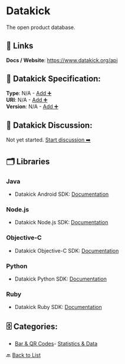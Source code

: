 # Datakick

The open product database.

##  🔗 Links
**Docs / Website**: https://www.datakick.org/api

## 🧬 Datakick Specification:
**Type**: N/A - [Add ➕](https://github.com/apis-list/apis-list/edit/main/apis.yaml#4796)  
**URI**: N/A - [Add ➕](https://github.com/apis-list/apis-list/edit/main/apis.yaml#4796)  
**Version**: N/A - [Add ➕](https://github.com/apis-list/apis-list/edit/main/apis.yaml#4796)

## 💬 Datakick Discussion:
Not yet started. [Start discussion ➡️](https://github.com/apis-list/apis-list/discussions/new)

## 🗂️ Libraries
### Java
- Datakick Android SDK: [Documentation](https://github.com/kyleconroy/datakick-android)
### Node.js
- Datakick Node.js SDK: [Documentation](https://github.com/ENT8R/datakick)
### Objective-C
- Datakick Objective-C SDK: [Documentation](https://github.com/imryan/datakick-ios)
### Python
- Datakick Python SDK: [Documentation](https://github.com/carlos-a-rodriguez/datakick)
### Ruby
- Datakick Ruby SDK: [Documentation](https://github.com/ankane/datakick-rb)


## 🗄️ Categories:
- [Bar & QR Codes](https://github.com/apis-list/apis-list#bar--qr-codes-)- [Statistics & Data](https://github.com/apis-list/apis-list#statistics--data-)

🔙  [Back to List](https://github.com/apis-list/apis-list)

